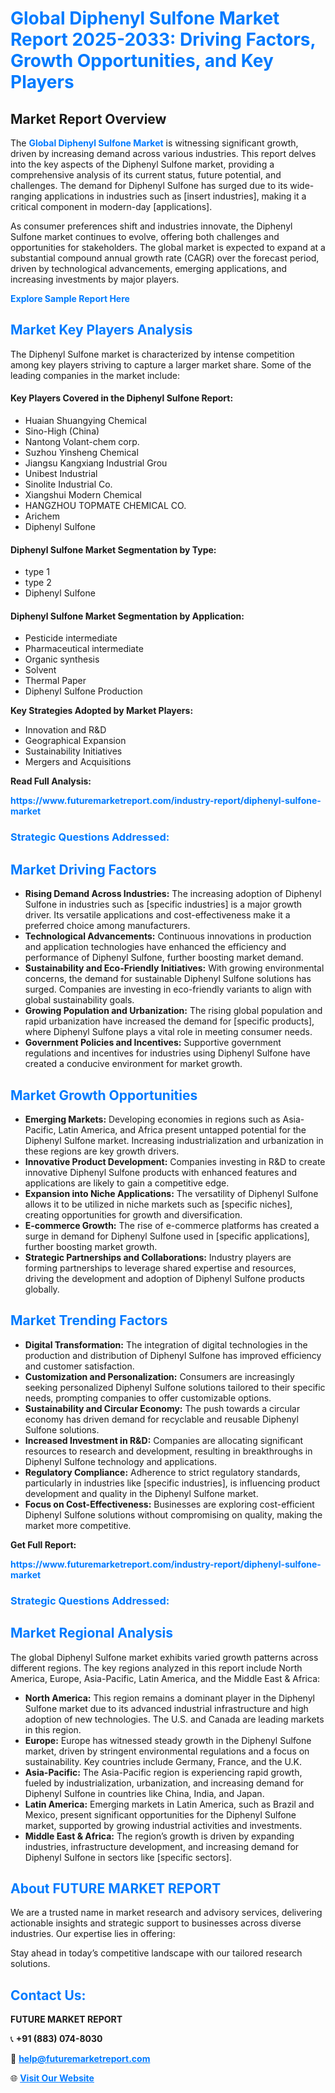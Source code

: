 <h1 style="color: #007BFF;">Global Diphenyl Sulfone Market Report 2025-2033: Driving Factors, Growth Opportunities, and Key Players</h1>

<section id="overview">
<h2>Market Report Overview</h2>
<p>The <a href="https://www.futuremarketreport.com/industry-report/diphenyl-sulfone-market" style="color: #007BFF; text-decoration: none;"><strong>Global Diphenyl Sulfone Market</strong></a> is witnessing significant growth, driven by increasing demand across various industries. This report delves into the key aspects of the Diphenyl Sulfone market, providing a comprehensive analysis of its current status, future potential, and challenges. The demand for Diphenyl Sulfone has surged due to its wide-ranging applications in industries such as [insert industries], making it a critical component in modern-day [applications].</p>
<p>As consumer preferences shift and industries innovate, the Diphenyl Sulfone market continues to evolve, offering both challenges and opportunities for stakeholders. The global market is expected to expand at a substantial compound annual growth rate (CAGR) over the forecast period, driven by technological advancements, emerging applications, and increasing investments by major players.</p>
</section>

<section id="overview">
<p><a href="https://www.futuremarketreport.com/request-sample/reportId=110563" style="color: #007BFF; text-decoration: none;"><strong>Explore Sample Report Here</strong></a></p>
</section>

<section id="key-players">
<h2 style="color: #007BFF;">Market Key Players Analysis</h2>
<p>The Diphenyl Sulfone market is characterized by intense competition among key players striving to capture a larger market share. Some of the leading companies in the market include:</p>
<h4>Key Players Covered in the Diphenyl Sulfone Report:</h4>
<ul><li>Huaian Shuangying Chemical</li><li>Sino-High (China)</li><li>Nantong Volant-chem corp.</li><li>Suzhou Yinsheng Chemical</li><li>Jiangsu Kangxiang Industrial Grou</li><li>Unibest Industrial</li><li>Sinolite Industrial Co.</li><li>Xiangshui Modern Chemical</li><li>HANGZHOU TOPMATE CHEMICAL CO.</li><li>Arichem</li><li>Diphenyl Sulfone</li></ul>
<h4>Diphenyl Sulfone Market Segmentation by Type:</h4>
<ul><li>type 1</li><li>type 2</li><li>Diphenyl Sulfone</li></ul>

<h4>Diphenyl Sulfone Market Segmentation by Application:</h4>
<ul><li>Pesticide intermediate</li><li>Pharmaceutical intermediate</li><li>Organic synthesis</li><li>Solvent</li><li>Thermal Paper</li><li>Diphenyl Sulfone Production</li></ul>
<p><strong>Key Strategies Adopted by Market Players:</strong></p>
<ul>
<li>Innovation and R&D</li>
<li>Geographical Expansion</li>
<li>Sustainability Initiatives</li>
<li>Mergers and Acquisitions</li>
</ul>
</section>

<section>
<p><strong>Read Full Analysis: </strong></p><a href="https://www.futuremarketreport.com/industry-report/diphenyl-sulfone-market" style="color: #007BFF; text-decoration: none;"><strong>https://www.futuremarketreport.com/industry-report/diphenyl-sulfone-market</strong></a>
<h3 style="color: #007BFF;">Strategic Questions Addressed:</h3>
</section>

<section id="driving-factors">
<h2 style="color: #007BFF;">Market Driving Factors</h2>
<ul>
<li><strong>Rising Demand Across Industries:</strong> The increasing adoption of Diphenyl Sulfone in industries such as [specific industries] is a major growth driver. Its versatile applications and cost-effectiveness make it a preferred choice among manufacturers.</li>
<li><strong>Technological Advancements:</strong> Continuous innovations in production and application technologies have enhanced the efficiency and performance of Diphenyl Sulfone, further boosting market demand.</li>
<li><strong>Sustainability and Eco-Friendly Initiatives:</strong> With growing environmental concerns, the demand for sustainable Diphenyl Sulfone solutions has surged. Companies are investing in eco-friendly variants to align with global sustainability goals.</li>
<li><strong>Growing Population and Urbanization:</strong> The rising global population and rapid urbanization have increased the demand for [specific products], where Diphenyl Sulfone plays a vital role in meeting consumer needs.</li>
<li><strong>Government Policies and Incentives:</strong> Supportive government regulations and incentives for industries using Diphenyl Sulfone have created a conducive environment for market growth.</li>
</ul>
</section>

<section id="growth-opportunities">
<h2 style="color: #007BFF;">Market Growth Opportunities</h2>
<ul>
<li><strong>Emerging Markets:</strong> Developing economies in regions such as Asia-Pacific, Latin America, and Africa present untapped potential for the Diphenyl Sulfone market. Increasing industrialization and urbanization in these regions are key growth drivers.</li>
<li><strong>Innovative Product Development:</strong> Companies investing in R&D to create innovative Diphenyl Sulfone products with enhanced features and applications are likely to gain a competitive edge.</li>
<li><strong>Expansion into Niche Applications:</strong> The versatility of Diphenyl Sulfone allows it to be utilized in niche markets such as [specific niches], creating opportunities for growth and diversification.</li>
<li><strong>E-commerce Growth:</strong> The rise of e-commerce platforms has created a surge in demand for Diphenyl Sulfone used in [specific applications], further boosting market growth.</li>
<li><strong>Strategic Partnerships and Collaborations:</strong> Industry players are forming partnerships to leverage shared expertise and resources, driving the development and adoption of Diphenyl Sulfone products globally.</li>
</ul>
</section>

<section id="trending-factors">
<h2 style="color: #007BFF;">Market Trending Factors</h2>
<ul>
<li><strong>Digital Transformation:</strong> The integration of digital technologies in the production and distribution of Diphenyl Sulfone has improved efficiency and customer satisfaction.</li>
<li><strong>Customization and Personalization:</strong> Consumers are increasingly seeking personalized Diphenyl Sulfone solutions tailored to their specific needs, prompting companies to offer customizable options.</li>
<li><strong>Sustainability and Circular Economy:</strong> The push towards a circular economy has driven demand for recyclable and reusable Diphenyl Sulfone solutions.</li>
<li><strong>Increased Investment in R&D:</strong> Companies are allocating significant resources to research and development, resulting in breakthroughs in Diphenyl Sulfone technology and applications.</li>
<li><strong>Regulatory Compliance:</strong> Adherence to strict regulatory standards, particularly in industries like [specific industries], is influencing product development and quality in the Diphenyl Sulfone market.</li>
<li><strong>Focus on Cost-Effectiveness:</strong> Businesses are exploring cost-efficient Diphenyl Sulfone solutions without compromising on quality, making the market more competitive.</li>
</ul>
</section>

<section>
<p><strong>Get Full Report: </strong></p><a href="https://www.futuremarketreport.com/industry-report/diphenyl-sulfone-market" style="color: #007BFF; text-decoration: none;"><strong>https://www.futuremarketreport.com/industry-report/diphenyl-sulfone-market</strong></a>
<h3 style="color: #007BFF;">Strategic Questions Addressed:</h3>
</section>


<section id="regional-analysis">
<h2 style="color: #007BFF;">Market Regional Analysis</h2>
<p>The global Diphenyl Sulfone market exhibits varied growth patterns across different regions. The key regions analyzed in this report include North America, Europe, Asia-Pacific, Latin America, and the Middle East & Africa:</p>
<ul>
<li><strong>North America:</strong> This region remains a dominant player in the Diphenyl Sulfone market due to its advanced industrial infrastructure and high adoption of new technologies. The U.S. and Canada are leading markets in this region.</li>
<li><strong>Europe:</strong> Europe has witnessed steady growth in the Diphenyl Sulfone market, driven by stringent environmental regulations and a focus on sustainability. Key countries include Germany, France, and the U.K.</li>
<li><strong>Asia-Pacific:</strong> The Asia-Pacific region is experiencing rapid growth, fueled by industrialization, urbanization, and increasing demand for Diphenyl Sulfone in countries like China, India, and Japan.</li>
<li><strong>Latin America:</strong> Emerging markets in Latin America, such as Brazil and Mexico, present significant opportunities for the Diphenyl Sulfone market, supported by growing industrial activities and investments.</li>
<li><strong>Middle East & Africa:</strong> The region’s growth is driven by expanding industries, infrastructure development, and increasing demand for Diphenyl Sulfone in sectors like [specific sectors].</li>
</ul>
</section>

<footer>
<h2 style="color: #007BFF;">About FUTURE MARKET REPORT</h2>
<p>We are a trusted name in market research and advisory services, delivering actionable insights and strategic support to businesses across diverse industries. Our expertise lies in offering:</p>

<p>Stay ahead in today’s competitive landscape with our tailored research solutions.</p>

<h2 style="color: #007BFF;">Contact Us:</h2>
<p><strong>FUTURE MARKET REPORT</strong></p>
<p>📞 <strong>+91 (883) 074-8030</strong></p>
<p>📧 <strong><a href="mailto:help@futuremarketreport.com" style="color: #007BFF;">help@futuremarketreport.com</a></strong></p>
<p>🌐 <strong><a href="https://www.futuremarketreport.com/" style="color: #007BFF;">Visit Our Website</a></strong></p>
</footer>